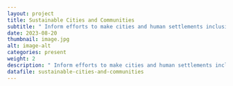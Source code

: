 ```yaml
---
layout: project
title: Sustainable Cities and Communities
subtitle: " Inform efforts to make cities and human settlements inclusive, safe, resilient, and sustainable"
date: 2023-08-20
thumbnail: image.jpg
alt: image-alt
categories: present
weight: 2
description: " Inform efforts to make cities and human settlements inclusive, safe, resilient, and sustainable"
datafile: sustainable-cities-and-communities
---
```

